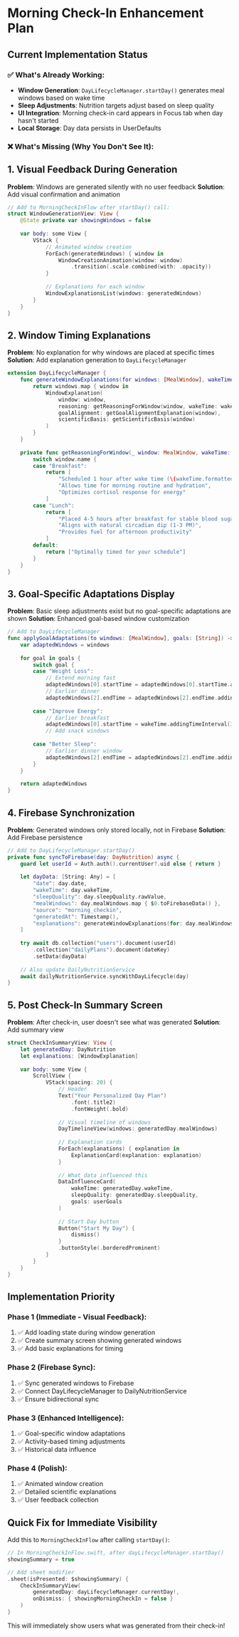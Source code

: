 # Morning Check-In Enhancement Plan

## Current Implementation Status

### ✅ What's Already Working:
- **Window Generation**: `DayLifecycleManager.startDay()` generates meal windows based on wake time
- **Sleep Adjustments**: Nutrition targets adjust based on sleep quality
- **UI Integration**: Morning check-in card appears in Focus tab when day hasn't started
- **Local Storage**: Day data persists in UserDefaults

### ❌ What's Missing (Why You Don't See It):

## 1. Visual Feedback During Generation

**Problem**: Windows are generated silently with no user feedback
**Solution**: Add visual confirmation and animation

```swift
// Add to MorningCheckInFlow after startDay() call:
struct WindowGenerationView: View {
    @State private var showingWindows = false
    
    var body: some View {
        VStack {
            // Animated window creation
            ForEach(generatedWindows) { window in
                WindowCreationAnimation(window: window)
                    .transition(.scale.combined(with: .opacity))
            }
            
            // Explanations for each window
            WindowExplanationsList(windows: generatedWindows)
        }
    }
}
```

## 2. Window Timing Explanations

**Problem**: No explanation for why windows are placed at specific times
**Solution**: Add explanation generation to `DayLifecycleManager`

```swift
extension DayLifecycleManager {
    func generateWindowExplanations(for windows: [MealWindow], wakeTime: Date) -> [WindowExplanation] {
        return windows.map { window in
            WindowExplanation(
                window: window,
                reasoning: getReasoningForWindow(window, wakeTime: wakeTime),
                goalAlignment: getGoalAlignmentExplanation(window),
                scientificBasis: getScientificBasis(window)
            )
        }
    }
    
    private func getReasoningForWindow(_ window: MealWindow, wakeTime: Date) -> [String] {
        switch window.name {
        case "Breakfast":
            return [
                "Scheduled 1 hour after wake time (\(wakeTime.formatted())) for metabolic activation",
                "Allows time for morning routine and hydration",
                "Optimizes cortisol response for energy"
            ]
        case "Lunch":
            return [
                "Placed 4-5 hours after breakfast for stable blood sugar",
                "Aligns with natural circadian dip (1-3 PM)",
                "Provides fuel for afternoon productivity"
            ]
        default:
            return ["Optimally timed for your schedule"]
        }
    }
}
```

## 3. Goal-Specific Adaptations Display

**Problem**: Basic sleep adjustments exist but no goal-specific adaptations are shown
**Solution**: Enhanced goal-based window customization

```swift
// Add to DayLifecycleManager
func applyGoalAdaptations(to windows: [MealWindow], goals: [String]) -> [MealWindow] {
    var adaptedWindows = windows
    
    for goal in goals {
        switch goal {
        case "Weight Loss":
            // Extend morning fast
            adaptedWindows[0].startTime = adaptedWindows[0].startTime.addingTimeInterval(30 * 60)
            // Earlier dinner
            adaptedWindows[2].endTime = adaptedWindows[2].endTime.addingTimeInterval(-60 * 60)
            
        case "Improve Energy":
            // Earlier breakfast
            adaptedWindows[0].startTime = wakeTime.addingTimeInterval(30 * 60)
            // Add snack windows
            
        case "Better Sleep":
            // Earlier dinner window
            adaptedWindows[2].endTime = adaptedWindows[2].endTime.addingTimeInterval(-90 * 60)
        }
    }
    
    return adaptedWindows
}
```

## 4. Firebase Synchronization

**Problem**: Generated windows only stored locally, not in Firebase
**Solution**: Add Firebase persistence

```swift
// Add to DayLifecycleManager.startDay()
private func syncToFirebase(day: DayNutrition) async {
    guard let userId = Auth.auth().currentUser?.uid else { return }
    
    let dayData: [String: Any] = [
        "date": day.date,
        "wakeTime": day.wakeTime,
        "sleepQuality": day.sleepQuality.rawValue,
        "mealWindows": day.mealWindows.map { $0.toFirebaseData() },
        "source": "morning_checkin",
        "generatedAt": Timestamp(),
        "explanations": generateWindowExplanations(for: day.mealWindows)
    ]
    
    try await db.collection("users").document(userId)
        .collection("dailyPlans").document(dateKey)
        .setData(dayData)
    
    // Also update DailyNutritionService
    await dailyNutritionService.syncWithDayLifecycle(day)
}
```

## 5. Post Check-In Summary Screen

**Problem**: After check-in, user doesn't see what was generated
**Solution**: Add summary view

```swift
struct CheckInSummaryView: View {
    let generatedDay: DayNutrition
    let explanations: [WindowExplanation]
    
    var body: some View {
        ScrollView {
            VStack(spacing: 20) {
                // Header
                Text("Your Personalized Day Plan")
                    .font(.title2)
                    .fontWeight(.bold)
                
                // Visual timeline of windows
                DayTimelineView(windows: generatedDay.mealWindows)
                
                // Explanation cards
                ForEach(explanations) { explanation in
                    ExplanationCard(explanation: explanation)
                }
                
                // What data influenced this
                DataInfluenceCard(
                    wakeTime: generatedDay.wakeTime,
                    sleepQuality: generatedDay.sleepQuality,
                    goals: userGoals
                )
                
                // Start Day button
                Button("Start My Day") {
                    dismiss()
                }
                .buttonStyle(.borderedProminent)
            }
        }
    }
}
```

## Implementation Priority

### Phase 1 (Immediate - Visual Feedback):
1. ✅ Add loading state during window generation
2. ✅ Create summary screen showing generated windows
3. ✅ Add basic explanations for timing

### Phase 2 (Firebase Sync):
1. ✅ Sync generated windows to Firebase
2. ✅ Connect DayLifecycleManager to DailyNutritionService
3. ✅ Ensure bidirectional sync

### Phase 3 (Enhanced Intelligence):
1. ✅ Goal-specific window adaptations
2. ✅ Activity-based timing adjustments
3. ✅ Historical data influence

### Phase 4 (Polish):
1. ✅ Animated window creation
2. ✅ Detailed scientific explanations
3. ✅ User feedback collection

## Quick Fix for Immediate Visibility

Add this to `MorningCheckInFlow` after calling `startDay()`:

```swift
// In MorningCheckInFlow.swift, after dayLifecycleManager.startDay()
showingSummary = true

// Add sheet modifier
.sheet(isPresented: $showingSummary) {
    CheckInSummaryView(
        generatedDay: dayLifecycleManager.currentDay!,
        onDismiss: { showingMorningCheckIn = false }
    )
}
```

This will immediately show users what was generated from their check-in!
